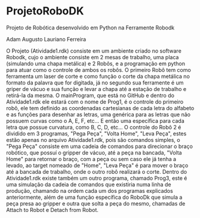 # ProjetoRoboDK
Projeto de Robótica desenvolvido em Python na Ferramente Robodk


Adam Augusto Lauriano Ferreira


O Projeto (Atividade1.rdk) consiste em um ambiente criado no software Robodk, cujo o ambiente consiste em 2 mesas de trabalho, uma placa (simulando uma chapa metálica) e 2 Robôs, e a programação em python para atuar como o controle de ambos os robôs.
O primeiro Robô tem como ferramenta um laser de corte e como função o corte da chapa metálica no formato da palavra que for digitada, já no segundo sua ferramente é um griper de vácuo e sua função e levar a chapa até a estação de trabalho e retirá-la da mesma.
O mainProgram, que está no GitHub e dentro do Atividade1.rdk ele estará com o nome de Prog1, é o controle do primeiro robô, ele tem definido as coordenadas cartesianas de cada letra do alfabeto e as funções para desenhar as letras, uma genérica para as letras que não possuem curvas como o A, E, F, etc... E então uma específica para cada letra que possue curvatura, como B, C, D, etc...
O controle do Robô 2 é dividido em 3 programas, "Pega Peça", "Volta Home", "Leva Peça", estes estão apenas no arquivo Atividade1.rdk, pois são comandos simples, o "Pega Peça" consiste em uma cadeia de comandos para direcionar o braço robótico, que possuí o gripper de vácuo, até a peça na bancada, "Volta Home" para retornar o braço, com a peça ou sem caso ele já tenha a levado, ao target nomeado de "Home", "Leva Peça" é para mover o braço até a bancada de trabalho, onde o outro robô realizará o corte.
Dentro do Atividade1.rdk existe também um outro programa, chamado Prog3, este é uma simulação da cadeia de comandos que existiria numa linha de produção, chamando na ordem cada um dos programas explicados anteriormente, além de uma função específica do RoboDk que simula a peça presa ao gripper e outra que solta a peça do mesmo, chamadas de Attach to Robot e Detach from Robot.
